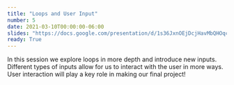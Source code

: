 ```yaml
---
title: "Loops and User Input"
number: 5
date: 2021-03-10T00:00:00-06:00
slides: "https://docs.google.com/presentation/d/1s36JxnOEjDcjHavMbQHOqcyOPme5S2w1Z37GfkkvKvc/edit?usp=sharing"
ready: True
---
```


In this session we explore loops in more depth and introduce new inputs. Different types of inputs allow for us to interact with the user in more ways. User interaction will play a key role in making our final project!